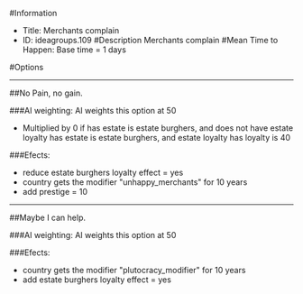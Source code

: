 #Information
 - Title: Merchants complain
 - ID: ideagroups.109
#Description
Merchants complain
#Mean Time to Happen:
Base time = 1 days

#Options

___
##No Pain, no gain.

###AI weighting:
AI weights this option at 50
 - Multiplied by 0 if has estate is estate burghers, and does not have estate loyalty has estate is estate burghers, and estate loyalty has loyalty is 40


###Efects:<ul><li>reduce estate burghers loyalty effect = yes</li><li>country gets the modifier "unhappy_merchants" for 10 years</li><li>add prestige = 10</li></ul>

___
##Maybe I can help.

###AI weighting:
AI weights this option at 50


###Efects:<ul><li>country gets the modifier "plutocracy_modifier" for 10 years</li><li>add estate burghers loyalty effect = yes</li></ul>
